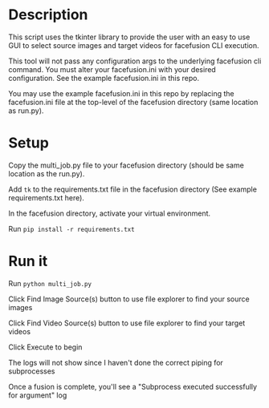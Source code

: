 # Description

This script uses the tkinter library to provide the user with an easy to use GUI to select source images and target videos for facefusion CLI execution.

This tool will not pass any configuration args to the underlying facefusion cli command. You must alter your facefusion.ini with your desired configuration. See the example facefusion.ini in this repo.

You may use the example facefusion.ini in this repo by replacing the facefusion.ini file at the top-level of the facefusion directory (same location as run.py).

# Setup

Copy the multi_job.py file to your facefusion directory (should be same location as the run.py).

Add `tk` to the requirements.txt file in the facefusion directory (See example requirements.txt here).

In the facefusion directory, activate your virtual environment.

Run `pip install -r requirements.txt`

# Run it

Run `python multi_job.py`

Click Find Image Source(s) button to use file explorer to find your source images

Click Find Video Source(s) button to use file explorer to find your target videos

Click Execute to begin

The logs will not show since I haven't done the correct piping for subprocesses

Once a fusion is complete, you'll see a "Subprocess executed successfully for argument" log

